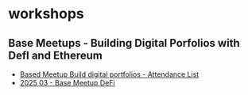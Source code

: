# workshops



## Base Meetups - Building Digital Porfolios with DefI and Ethereum

- [Based Meetup Build digital portfolios - Attendance List](https://docs.google.com/spreadsheets/d/1Q5iIT8AS2Nw7k5ARZnKDerti7EnzYu0ndSuO1l8tJrg/edit?gid=0#gid=0) 
- [2025 03 - Base Meetup DeFi](https://docs.google.com/presentation/d/1LqpGVdmy2hI1xs8sT2XFNfP-TuetCm67/edit?usp=sharing&ouid=104152624277631923557&rtpof=true&sd=true)

